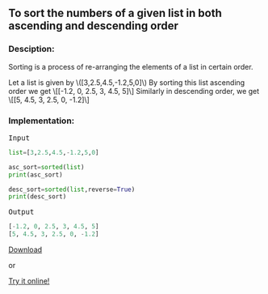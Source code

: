 <script type="text/javascript" src="https://cdnjs.cloudflare.com/ajax/libs/mathjax/2.7.0/MathJax.js?config=TeX-AMS_CHTML"></script>


## To sort the numbers of a given list in both ascending and descending order


### Desciption:

Sorting is a process of re-arranging the elements of a list in certain order.

Let a list is given by \\([3,2.5,4.5,-1.2,5,0]\\)
By sorting this list ascending order we get 
\\[[-1.2, 0, 2.5, 3, 4.5, 5]\\]
Similarly in descending order, we get
\\[[5, 4.5, 3, 2.5, 0, -1.2]\\]

### Implementation:

<kbd>Input</kbd>

```python
list=[3,2.5,4.5,-1.2,5,0]

asc_sort=sorted(list)
print(asc_sort)

desc_sort=sorted(list,reverse=True)
print(desc_sort)
```

<kbd>Output</kbd>

```python
[-1.2, 0, 2.5, 3, 4.5, 5]
[5, 4.5, 3, 2.5, 0, -1.2]
```


[Download](py/sorting.py)

or

[Try it online!](https://tio.run/##K6gsycjPM/7/PyezuMQ22ljHSM9UxwSIdQ31jHRMdQxiubgSi5Pji/OLSmxBRGqKBkipJldBUWZeiQZMTpOLKyUVizqdotSy1KLiVNuQotJUmCa4Ss3//wE "Python 3 – Try It Online")
